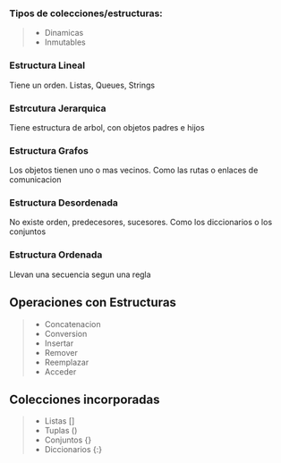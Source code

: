 ### Tipos de colecciones/estructuras:

> - Dinamicas
> - Inmutables

### Estructura Lineal

Tiene un orden. Listas, Queues, Strings

### Estrcutura Jerarquica

Tiene estructura de arbol, con objetos padres e hijos

### Estructura Grafos

Los objetos tienen uno o mas vecinos. Como las rutas o enlaces de comunicacion

### Estructura Desordenada

No existe orden, predecesores, sucesores. Como los diccionarios o los conjuntos

### Estructura Ordenada

Llevan una secuencia segun una regla

## Operaciones con Estructuras

> - Concatenacion
> - Conversion
> - Insertar
> - Remover
> - Reemplazar
> - Acceder

## Colecciones incorporadas

> - Listas []
> - Tuplas ()
> - Conjuntos {}
> - Diccionarios {:}